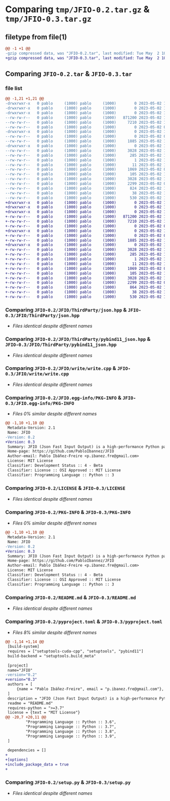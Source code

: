 # Comparing `tmp/JFIO-0.2.tar.gz` & `tmp/JFIO-0.3.tar.gz`

## filetype from file(1)

```diff
@@ -1 +1 @@
-gzip compressed data, was "JFIO-0.2.tar", last modified: Tue May  2 10:44:36 2023, max compression
+gzip compressed data, was "JFIO-0.3.tar", last modified: Tue May  2 10:50:00 2023, max compression
```

## Comparing `JFIO-0.2.tar` & `JFIO-0.3.tar`

### file list

```diff
@@ -1,21 +1,21 @@
-drwxrwxr-x   0 pablo     (1000) pablo     (1000)        0 2023-05-02 10:44:36.353232 JFIO-0.2/
-drwxrwxr-x   0 pablo     (1000) pablo     (1000)        0 2023-05-02 10:44:36.353232 JFIO-0.2/JFIO/
-drwxrwxr-x   0 pablo     (1000) pablo     (1000)        0 2023-05-02 10:44:36.353232 JFIO-0.2/JFIO/ThirdParty/
--rw-rw-r--   0 pablo     (1000) pablo     (1000)   871200 2023-05-02 10:17:16.000000 JFIO-0.2/JFIO/ThirdParty/json.hpp
--rw-rw-r--   0 pablo     (1000) pablo     (1000)     7210 2023-05-02 10:05:00.000000 JFIO-0.2/JFIO/ThirdParty/pybind11_json.hpp
--rw-rw-r--   0 pablo     (1000) pablo     (1000)        0 2023-05-02 09:56:41.000000 JFIO-0.2/JFIO/__init__.py
-drwxrwxr-x   0 pablo     (1000) pablo     (1000)        0 2023-05-02 10:44:36.353232 JFIO-0.2/JFIO/write/
--rw-rw-r--   0 pablo     (1000) pablo     (1000)        0 2023-05-02 09:57:36.000000 JFIO-0.2/JFIO/write/__init__.py
--rw-rw-r--   0 pablo     (1000) pablo     (1000)     1885 2023-05-02 10:21:36.000000 JFIO-0.2/JFIO/write/write.cpp
-drwxrwxr-x   0 pablo     (1000) pablo     (1000)        0 2023-05-02 10:44:36.353232 JFIO-0.2/JFIO.egg-info/
--rw-rw-r--   0 pablo     (1000) pablo     (1000)     3028 2023-05-02 10:44:36.000000 JFIO-0.2/JFIO.egg-info/PKG-INFO
--rw-rw-r--   0 pablo     (1000) pablo     (1000)      285 2023-05-02 10:44:36.000000 JFIO-0.2/JFIO.egg-info/SOURCES.txt
--rw-rw-r--   0 pablo     (1000) pablo     (1000)        1 2023-05-02 10:44:36.000000 JFIO-0.2/JFIO.egg-info/dependency_links.txt
--rw-rw-r--   0 pablo     (1000) pablo     (1000)       11 2023-05-02 10:44:36.000000 JFIO-0.2/JFIO.egg-info/top_level.txt
--rw-rw-r--   0 pablo     (1000) pablo     (1000)     1069 2023-05-02 09:50:08.000000 JFIO-0.2/LICENSE
--rw-rw-r--   0 pablo     (1000) pablo     (1000)      105 2023-05-02 10:42:14.000000 JFIO-0.2/MANIFEST.in
--rw-rw-r--   0 pablo     (1000) pablo     (1000)     3028 2023-05-02 10:44:36.353232 JFIO-0.2/PKG-INFO
--rw-rw-r--   0 pablo     (1000) pablo     (1000)     2299 2023-05-02 09:53:52.000000 JFIO-0.2/README.md
--rw-rw-r--   0 pablo     (1000) pablo     (1000)      824 2023-05-02 10:44:29.000000 JFIO-0.2/pyproject.toml
--rw-rw-r--   0 pablo     (1000) pablo     (1000)       38 2023-05-02 10:44:36.353232 JFIO-0.2/setup.cfg
--rw-rw-r--   0 pablo     (1000) pablo     (1000)      530 2023-05-02 10:16:40.000000 JFIO-0.2/setup.py
+drwxrwxr-x   0 pablo     (1000) pablo     (1000)        0 2023-05-02 10:50:00.401526 JFIO-0.3/
+drwxrwxr-x   0 pablo     (1000) pablo     (1000)        0 2023-05-02 10:50:00.401526 JFIO-0.3/JFIO/
+drwxrwxr-x   0 pablo     (1000) pablo     (1000)        0 2023-05-02 10:50:00.401526 JFIO-0.3/JFIO/ThirdParty/
+-rw-rw-r--   0 pablo     (1000) pablo     (1000)   871200 2023-05-02 10:17:16.000000 JFIO-0.3/JFIO/ThirdParty/json.hpp
+-rw-rw-r--   0 pablo     (1000) pablo     (1000)     7210 2023-05-02 10:05:00.000000 JFIO-0.3/JFIO/ThirdParty/pybind11_json.hpp
+-rw-rw-r--   0 pablo     (1000) pablo     (1000)        0 2023-05-02 09:56:41.000000 JFIO-0.3/JFIO/__init__.py
+drwxrwxr-x   0 pablo     (1000) pablo     (1000)        0 2023-05-02 10:50:00.401526 JFIO-0.3/JFIO/write/
+-rw-rw-r--   0 pablo     (1000) pablo     (1000)        0 2023-05-02 09:57:36.000000 JFIO-0.3/JFIO/write/__init__.py
+-rw-rw-r--   0 pablo     (1000) pablo     (1000)     1885 2023-05-02 10:21:36.000000 JFIO-0.3/JFIO/write/write.cpp
+drwxrwxr-x   0 pablo     (1000) pablo     (1000)        0 2023-05-02 10:50:00.401526 JFIO-0.3/JFIO.egg-info/
+-rw-rw-r--   0 pablo     (1000) pablo     (1000)     3028 2023-05-02 10:50:00.000000 JFIO-0.3/JFIO.egg-info/PKG-INFO
+-rw-rw-r--   0 pablo     (1000) pablo     (1000)      285 2023-05-02 10:50:00.000000 JFIO-0.3/JFIO.egg-info/SOURCES.txt
+-rw-rw-r--   0 pablo     (1000) pablo     (1000)        1 2023-05-02 10:50:00.000000 JFIO-0.3/JFIO.egg-info/dependency_links.txt
+-rw-rw-r--   0 pablo     (1000) pablo     (1000)       11 2023-05-02 10:50:00.000000 JFIO-0.3/JFIO.egg-info/top_level.txt
+-rw-rw-r--   0 pablo     (1000) pablo     (1000)     1069 2023-05-02 09:50:08.000000 JFIO-0.3/LICENSE
+-rw-rw-r--   0 pablo     (1000) pablo     (1000)      105 2023-05-02 10:42:14.000000 JFIO-0.3/MANIFEST.in
+-rw-rw-r--   0 pablo     (1000) pablo     (1000)     3028 2023-05-02 10:50:00.401526 JFIO-0.3/PKG-INFO
+-rw-rw-r--   0 pablo     (1000) pablo     (1000)     2299 2023-05-02 09:53:52.000000 JFIO-0.3/README.md
+-rw-rw-r--   0 pablo     (1000) pablo     (1000)      864 2023-05-02 10:49:55.000000 JFIO-0.3/pyproject.toml
+-rw-rw-r--   0 pablo     (1000) pablo     (1000)       38 2023-05-02 10:50:00.401526 JFIO-0.3/setup.cfg
+-rw-rw-r--   0 pablo     (1000) pablo     (1000)      530 2023-05-02 10:16:40.000000 JFIO-0.3/setup.py
```

### Comparing `JFIO-0.2/JFIO/ThirdParty/json.hpp` & `JFIO-0.3/JFIO/ThirdParty/json.hpp`

 * *Files identical despite different names*

### Comparing `JFIO-0.2/JFIO/ThirdParty/pybind11_json.hpp` & `JFIO-0.3/JFIO/ThirdParty/pybind11_json.hpp`

 * *Files identical despite different names*

### Comparing `JFIO-0.2/JFIO/write/write.cpp` & `JFIO-0.3/JFIO/write/write.cpp`

 * *Files identical despite different names*

### Comparing `JFIO-0.2/JFIO.egg-info/PKG-INFO` & `JFIO-0.3/JFIO.egg-info/PKG-INFO`

 * *Files 0% similar despite different names*

```diff
@@ -1,10 +1,10 @@
 Metadata-Version: 2.1
 Name: JFIO
-Version: 0.2
+Version: 0.3
 Summary: JFIO (Json Fast Input Output) is a high-performance Python package for efficient reading and writing of JSON files.
 Home-page: https://github.com/PabloIbannez/JFIO
 Author-email: Pablo Ibáñez-Freire <p.ibanez.fre@gmail.com>
 License: MIT License
 Classifier: Development Status :: 4 - Beta
 Classifier: License :: OSI Approved :: MIT License
 Classifier: Programming Language :: Python :: 3
```

### Comparing `JFIO-0.2/LICENSE` & `JFIO-0.3/LICENSE`

 * *Files identical despite different names*

### Comparing `JFIO-0.2/PKG-INFO` & `JFIO-0.3/PKG-INFO`

 * *Files 0% similar despite different names*

```diff
@@ -1,10 +1,10 @@
 Metadata-Version: 2.1
 Name: JFIO
-Version: 0.2
+Version: 0.3
 Summary: JFIO (Json Fast Input Output) is a high-performance Python package for efficient reading and writing of JSON files.
 Home-page: https://github.com/PabloIbannez/JFIO
 Author-email: Pablo Ibáñez-Freire <p.ibanez.fre@gmail.com>
 License: MIT License
 Classifier: Development Status :: 4 - Beta
 Classifier: License :: OSI Approved :: MIT License
 Classifier: Programming Language :: Python :: 3
```

### Comparing `JFIO-0.2/README.md` & `JFIO-0.3/README.md`

 * *Files identical despite different names*

### Comparing `JFIO-0.2/pyproject.toml` & `JFIO-0.3/pyproject.toml`

 * *Files 8% similar despite different names*

```diff
@@ -1,14 +1,14 @@
 [build-system]
 requires = ["setuptools-cuda-cpp", "setuptools", "pybind11"]
 build-backend = "setuptools.build_meta"
 
 [project]
 name="JFIO"
-version="0.2"
+version="0.3"
 authors = [
     {name = "Pablo Ibáñez-Freire", email = "p.ibanez.fre@gmail.com"},
 ]
 description = "JFIO (Json Fast Input Output) is a high-performance Python package for efficient reading and writing of JSON files."
 readme = "README.md"
 requires-python = ">=3.7"
 license = {text = "MIT License"}
@@ -20,7 +20,11 @@
         "Programming Language :: Python :: 3.6",
         "Programming Language :: Python :: 3.7",
         "Programming Language :: Python :: 3.8",
         "Programming Language :: Python :: 3.9",
 ]
 
 dependencies = []
+
+[options]
+include_package_data = true
+
```

### Comparing `JFIO-0.2/setup.py` & `JFIO-0.3/setup.py`

 * *Files identical despite different names*

